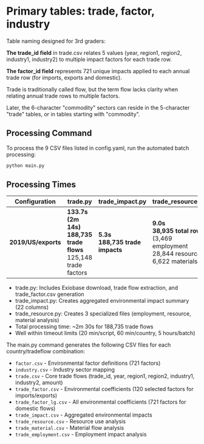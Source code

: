 # Primary tables: trade, factor, industry

Table naming designed for 3rd graders:

**The trade_id field** in trade.csv relates 5 values (year, region1, region2, industry1, industry2) to multiple impact factors for each trade row.

**The factor_id field** represents 721 unique impacts applied to each annual trade row (for imports, exports and domestic).

Trade is traditionally called flow, but the term flow lacks clarity when relating annual trade rows to multiple factors.

Later, the 6-character "commodity" sectors can reside in the 5-character "trade" tables, or in tables starting with "commodity".

## Processing Command

To process the 9 CSV files listed in config.yaml, run the automated batch processing:

```bash
python main.py
```

## Processing Times

| Configuration | trade.py | trade_impact.py | trade_resource.py |
|--------------|----------|----------------|-------------------|
| **2019/US/exports** | **133.7s (2m 14s)**<br>**188,735 trade flows**<br/>125,148 trade factors | **5.3s**<br>**188,735 trade impacts** | **9.0s**<br>**38,935 total rows**<br/>(3,469 employment<br/>28,844 resources<br/>6,622 materials) |

- trade.py: Includes Exiobase download, trade flow extraction, and trade_factor.csv generation
- trade_impact.py: Creates aggregated environmental impact summary (22 columns)
- trade_resource.py: Creates 3 specialized files (employment, resource, material analysis)
- Total processing time: ~2m 30s for 188,735 trade flows
- Well within timeout limits (20 min/script, 60 min/country, 5 hours/batch)

The main.py command generates the following CSV files for each country/tradeflow combination:
- `factor.csv` - Environmental factor definitions (721 factors)
- `industry.csv` - Industry sector mapping  
- `trade.csv` - Core trade flows (trade_id, year, region1, region2, industry1, industry2, amount)
- `trade_factor.csv` - Environmental coefficients (120 selected factors for imports/exports)
- `trade_factor_lg.csv` - All environmental coefficients (721 factors for domestic flows)
- `trade_impact.csv` - Aggregated environmental impacts
- `trade_resource.csv` - Resource use analysis
- `trade_material.csv` - Material flow analysis  
- `trade_employment.csv` - Employment impact analysis

